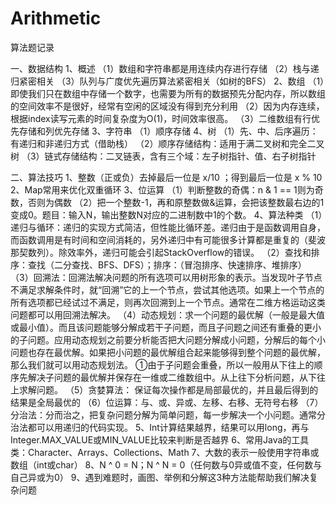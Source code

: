 # Arithmetic
算法题记录

一、数据结构 
1、概述 
（1）数组和字符串都是用连续内存进行存储
（2）栈与递归紧密相关
（3）队列与广度优先遍历算法紧密相关（如树的BFS） 
2、数组 
（1）即使我们只在数组中存储一个数字，也需要为所有的数据预先分配内存，所以数组的空间效率不是很好，经常有空闲的区域没有得到充分利用
（2）因为内存连续，根据index读写元素的时间复杂度为O(1)，时间效率很高。
（3）二维数组有行优先存储和列优先存储
3、字符串
（1）顺序存储 
4、树 
（1）先、中、后序遍历：有递归和非递归方式（借助栈）
（2）顺序存储结构：适用于满二叉树和完全二叉树 
（3）链式存储结构：二叉链表，含有三个域：左子树指针、值、右子树指针

二、算法技巧
1、整数（正或负）去掉最后一位是 x/10 ；得到最后一位是 x % 10 
2、Map常用来优化双重循环 
3、位运算 
（1）判断整数的奇偶：n & 1 == 1则为奇数，否则为偶数
（2）把一个整数-1，再和原整数做&运算，会把该整数最右边的1变成0。题目：输入N，输出整数N对应的二进制数中1的个数。
4、算法种类
（1）递归与循环：递归的实现方式简洁，但性能比循环差。递归由于是函数调用自身，而函数调用是有时间和空间消耗的，另外递归中有可能很多计算都是重复的（斐波那契数列）。除效率外，递归可能会引起StackOverflow的错误。 
（2）查找和排序：查找（二分查找、BFS、DFS）；排序：（冒泡排序、快速排序、堆排序）
（3）回溯法：回溯法解决问题的所有选项可以用树形象的表示。当发现叶子节点不满足求解条件时，就“回溯”它的上一个节点，尝试其他选项。如果上一个节点的所有选项都已经试过不满足，则再次回溯到上一个节点。通常在二维方格运动这类问题都可以用回溯法解决。 
（4）动态规划：求一个问题的最优解（一般是最大值或最小值）。而且该问题能够分解成若干子问题，而且子问题之间还有重叠的更小的子问题。应用动态规划之前要分析能否把大问题分解成小问题，分解后的每个小问题也存在最优解。如果把小问题的最优解组合起来能够得到整个问题的最优解，那么我们就可以用动态规划法。 	①由于子问题会重叠，所以一般用从下往上的顺序先解决子问题的最优解并保存在一维或二维数组中。从上往下分析问题，从下往上求解问题。
（5）贪婪算法： 保证每次操作都是局部最优的，并且最后得到的结果是全局最优的 
（6）位运算：与、或、异或、左移、右移、无符号右移 
（7）分治法：分而治之，把复杂问题分解为简单问题，每一步解决一个小问题。通常分治法都可以用递归的代码实现。
5、Int计算结果越界，结果可以用long，再与Integer.MAX_VALUE或MIN_VALUE比较来判断是否越界 
6、常用Java的工具类：Character、Arrays、Collections、Math 
7、大数的表示一般使用字符串或数组（int或char）
8、N ^ 0 = N；N ^ N = 0（任何数与0异或值不变，任何数与自己异或为0）
9、遇到难题时，画图、举例和分解这3种方法能帮助我们解决复杂问题